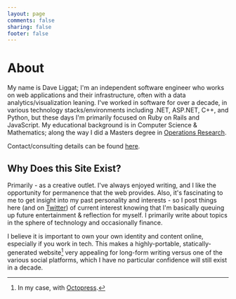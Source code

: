 ```yaml
---
layout: page
comments: false
sharing: false
footer: false
---
```


# About
My name is Dave Liggat; I'm an independent software engineer who works on web applications and their infrastructure, often with a data analytics/visualization leaning. I've worked in software for over a decade, in various technology stacks/environments including .NET, ASP.NET, C++, and Python, but these days I'm primarily focused on Ruby on Rails and JavaScript. My educational background is in Computer Science & Mathematics; along the way I did a Masters degree in [Operations Research](http://en.wikipedia.org/wiki/Operations_research).

Contact/consulting details can be found [here](/contact).

## Why Does this Site Exist?
Primarily - as a creative outlet. I've always enjoyed writing, and I like the opportunity for permanence that the web provides. Also, it's fascinating to me to get insight into my past personality and interests - so I post things here (and on [Twitter](https://twitter.com/dliggat)) of current interest knowing that I'm basically queuing up future entertainment & reflection for myself. I primarily write about topics in the sphere of technology and occasionally finance.

I believe it is important to own your own identity and content online, especially if you work in tech. This makes a highly-portable, statically-generated website[^1] very appealing for long-form writing versus one of the various social platforms, which I have no particular confidence will still exist in a decade.

[^1]: In my case, with [Octopress](http://octopress.org).
